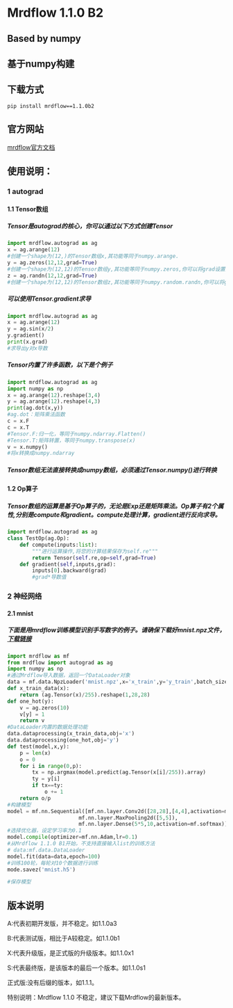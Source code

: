 # Mrdflow 1.1.0 B2
## Based by numpy

## 基于numpy构建

## 下载方式
```
pip install mrdflow==1.1.0b2
```

## 官方网站

[mrdflow官方文档](http://mrdflow.github.io/zh)

## 使用说明：
### 1 autograd
#### 1.1 Tensor数组
##### Tensor是autograd的核心，你可以通过以下方式创建Tensor
```Python
import mrdflow.autograd as ag
x = ag.arange(12)
#创建一个shape为(12,)的Tensor数组x,其功能等同于numpy.arange.
y = ag.zeros(12,12,grad=True)
#创建一个shape为(12,12)的Tensor数组y,其功能等同于numpy.zeros,你可以将grad设置为True，这样可以自动求导
z = ag.randn(12,12,grad=True)
#创建一个shape为(12,12)的Tensor数组z,其功能等同于numpy.random.randn,你可以将grad设置为True，这样可以自动求导
```
##### 可以使用Tensor.gradient求导
``` Python
import mrdflow.autograd as ag
x = ag.arange(12)
y = ag.sin(x/2)
y.gradient()
print(x.grad)
#求导出y对x导数
```
##### Tensor内置了许多函数，以下是个例子
``` Python
import mrdflow.autograd as ag
import numpy as np
x = ag.arange(12).reshape(3,4)
y = ag.arange(12).reshape(4,3)
print(ag.dot(x,y))
#ag.dot：矩阵乘法函数
c = x.F
c = x.T
#Tensor.F:归一化，等同于numpy.ndarray.Flatten()
#Tensor.T:矩阵转置，等同于numpy.transpose(x)
v = x.numpy()
#将x转换成numpy.ndarray
```
##### Tensor数组无法直接转换成numpy数组，必须通过Tensor.numpy()进行转换

#### 1.2 Op算子
##### Tensor数组的运算是基于Op算子的，无论是Exp还是矩阵乘法。Op算子有2个属性,分别是compute和gradient。compute处理计算，gradient进行反向求导。
``` Python
import mrdflow.autograd as ag
class TestOp(ag.Op):
    def compute(inputs:list):
        """进行运算操作,将您的计算结果保存为self.re"""
        return Tensor(self.re,op=self,grad=True)
    def gradient(self,inputs,grad):
        inputs[0].backward(grad)
        #grad*导数值
```
### 2 神经网络
#### 2.1 mnist
##### 下面是用mrdflow训练模型识别手写数字的例子。请确保下载好mnist.npz文件，[下载链接](https://www.kaggle.com/datasets/vikramtiwari/mnist-numpy/download)
``` Python
import mrdflow as mf
from mrdflow import autograd as ag
import numpy as np
#通过Mrdflow导入数据，返回一个DataLoader对象
data = mf.data.NpzLoader('mnist.npz',x='x_train',y='y_train',batch_size=10)
def x_train_data(x):
    return (ag.Tensor(x)/255).reshape(1,28,28)
def one_hot(y):
    v = ag.zeros(10)
    v[y] = 1
    return v
#DataLoader内置的数据处理功能
data.dataprocessing(x_train_data,obj='x')
data.dataprocessing(one_hot,obj='y')
def test(model,x,y):
    p = len(x)
    o = 0
    for i in range(0,p):
        tx = np.argmax(model.predict(ag.Tensor(x[i]/255)).array)
        ty = y[i]
        if tx==ty:
            o += 1
    return o/p
#构建模型
model = mf.nn.Sequential([mf.nn.layer.Conv2d([28,28],[4,4],activation=mf.relu,pad='VALID'),
                       mf.nn.layer.MaxPooling2d([5,5]),
                       mf.nn.layer.Dense(5*5,10,activation=mf.softmax)])
#选择优化器，设定学习率为0.1
model.compile(optimizer=mf.nn.Adam,lr=0.1)
#从Mrdflow 1.1.0 B1开始，不支持直接输入list的训练方法
# data:mf.data.DataLoader
model.fit(data=data,epoch=100)
#训练100轮，每轮对10个数据进行训练
mode.savez('mnist.h5')

#保存模型
```
## 版本说明
A:代表初期开发版，并不稳定。如1.1.0a3

B:代表测试版，相比于A较稳定。如1.1.0b1

X:代表升级版，是正式版的升级版本。如1.1.0x1

S:代表最终版，是该版本的最后一个版本。如1.1.0s1

正式版:没有后缀的版本，如1.1.1。

特别说明：Mrdflow 1.1.0 不稳定，建议下载Mrdflow的最新版本。
